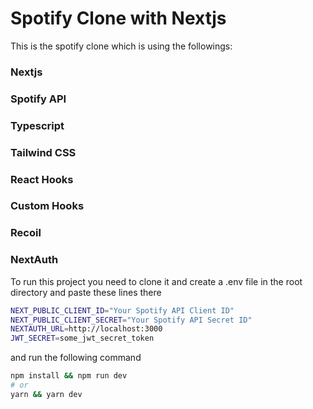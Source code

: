 # Spotify Clone with Nextjs

This is the spotify clone which is using the followings:
### Nextjs
### Spotify API
### Typescript
### Tailwind CSS
### React Hooks
### Custom Hooks
### Recoil
### NextAuth

To run this project you need to clone it and create a .env file in the root directory and paste these lines there
```bash
NEXT_PUBLIC_CLIENT_ID="Your Spotify API Client ID"
NEXT_PUBLIC_CLIENT_SECRET="Your Spotify API Secret ID"
NEXTAUTH_URL=http://localhost:3000
JWT_SECRET=some_jwt_secret_token
```
and run the following command

```bash
npm install && npm run dev
# or
yarn && yarn dev
```


